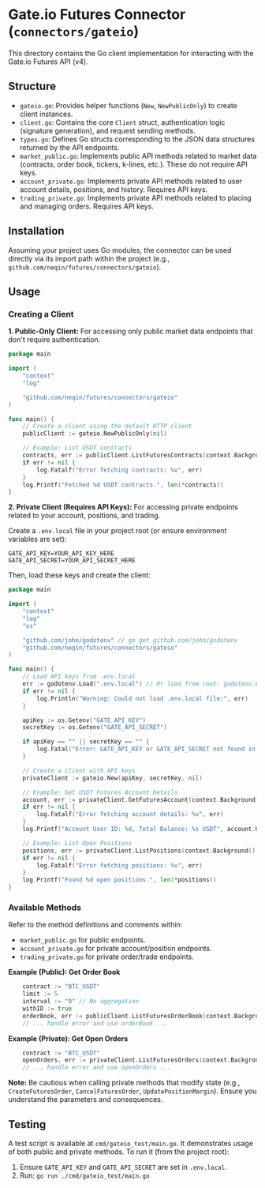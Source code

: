 # Gate.io Futures Connector (`connectors/gateio`)

This directory contains the Go client implementation for interacting with the Gate.io Futures API (v4).

## Structure

-   `gateio.go`: Provides helper functions (`New`, `NewPublicOnly`) to create client instances.
-   `client.go`: Contains the core `Client` struct, authentication logic (signature generation), and request sending methods.
-   `types.go`: Defines Go structs corresponding to the JSON data structures returned by the API endpoints.
-   `market_public.go`: Implements public API methods related to market data (contracts, order book, tickers, k-lines, etc.). These do not require API keys.
-   `account_private.go`: Implements private API methods related to user account details, positions, and history. Requires API keys.
-   `trading_private.go`: Implements private API methods related to placing and managing orders. Requires API keys.

## Installation

Assuming your project uses Go modules, the connector can be used directly via its import path within the project (e.g., `github.com/neqin/futures/connectors/gateio`).

## Usage

### Creating a Client

**1. Public-Only Client:**
For accessing only public market data endpoints that don't require authentication.

```go
package main

import (
	"context"
	"log"

	"github.com/neqin/futures/connectors/gateio"
)

func main() {
	// Create a client using the default HTTP client
	publicClient := gateio.NewPublicOnly(nil)

	// Example: List USDT contracts
	contracts, err := publicClient.ListFuturesContracts(context.Background(), "usdt")
	if err != nil {
		log.Fatalf("Error fetching contracts: %v", err)
	}
	log.Printf("Fetched %d USDT contracts.", len(*contracts))
}

```

**2. Private Client (Requires API Keys):**
For accessing private endpoints related to your account, positions, and trading.

Create a `.env.local` file in your project root (or ensure environment variables are set):

```dotenv
GATE_API_KEY=YOUR_API_KEY_HERE
GATE_API_SECRET=YOUR_API_SECRET_HERE
```

Then, load these keys and create the client:

```go
package main

import (
	"context"
	"log"
	"os"

	"github.com/joho/godotenv" // go get github.com/joho/godotenv
	"github.com/neqin/futures/connectors/gateio"
)

func main() {
	// Load API keys from .env.local
	err := godotenv.Load(".env.local") // Or load from root: godotenv.Load("../.env.local") if running from cmd/
	if err != nil {
		log.Println("Warning: Could not load .env.local file:", err)
	}

	apiKey := os.Getenv("GATE_API_KEY")
	secretKey := os.Getenv("GATE_API_SECRET")

	if apiKey == "" || secretKey == "" {
		log.Fatal("Error: GATE_API_KEY or GATE_API_SECRET not found in environment.")
	}

	// Create a client with API keys
	privateClient := gateio.New(apiKey, secretKey, nil)

	// Example: Get USDT Futures Account Details
	account, err := privateClient.GetFuturesAccount(context.Background(), "usdt")
	if err != nil {
		log.Fatalf("Error fetching account details: %v", err)
	}
	log.Printf("Account User ID: %d, Total Balance: %s USDT", account.User, account.Total)

	// Example: List Open Positions
	positions, err := privateClient.ListPositions(context.Background(), "usdt", nil)
	if err != nil {
		log.Fatalf("Error fetching positions: %v", err)
	}
	log.Printf("Found %d open positions.", len(*positions))
}
```

### Available Methods

Refer to the method definitions and comments within:
- `market_public.go` for public endpoints.
- `account_private.go` for private account/position endpoints.
- `trading_private.go` for private order/trade endpoints.

**Example (Public): Get Order Book**

```go
	contract := "BTC_USDT"
	limit := 5
	interval := "0" // No aggregation
	withID := true
	orderBook, err := publicClient.ListFuturesOrderBook(context.Background(), "usdt", contract, &interval, &limit, &withID)
	// ... handle error and use orderBook ...
```

**Example (Private): Get Open Orders**

```go
	contract := "BTC_USDT"
	openOrders, err := privateClient.ListFuturesOrders(context.Background(), "usdt", "open", &contract, nil, nil, nil, nil, nil)
	// ... handle error and use openOrders ...
```

**Note:** Be cautious when calling private methods that modify state (e.g., `CreateFuturesOrder`, `CancelFuturesOrder`, `UpdatePositionMargin`). Ensure you understand the parameters and consequences.

## Testing

A test script is available at `cmd/gateio_test/main.go`. It demonstrates usage of both public and private methods. To run it (from the project root):

1.  Ensure `GATE_API_KEY` and `GATE_API_SECRET` are set in `.env.local`.
2.  Run: `go run ./cmd/gateio_test/main.go`